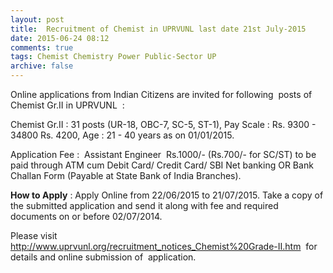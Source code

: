 ```yaml
---
layout: post
title:  Recruitment of Chemist in UPRVUNL last date 21st July-2015
date: 2015-06-24 08:12
comments: true
tags: Chemist Chemistry Power Public-Sector UP
archive: false
---
```

Online applications from Indian Citizens are invited for following  posts of  Chemist Gr.II in UPRVUNL  :

Chemist Gr.II : 31 posts (UR-18, OBC-7, SC-5, ST-1), Pay Scale : Rs. 9300 - 34800 Rs. 4200, Age : 21 - 40 years as on 01/01/2015.


Application Fee :  Assistant Engineer  Rs.1000/- (Rs.700/- for SC/ST) to be paid through ATM cum Debit Card/ Credit Card/ SBI Net banking OR Bank Challan Form (Payable at State Bank of India Branches).

**How to Apply** : Apply Online from 22/06/2015 to 21/07/2015. Take a copy of the submitted application and send it along with fee and required documents on or before 02/07/2014.


Please visit <http://www.uprvunl.org/recruitment_notices_Chemist%20Grade-II.htm>  for details and online submission of  application.







